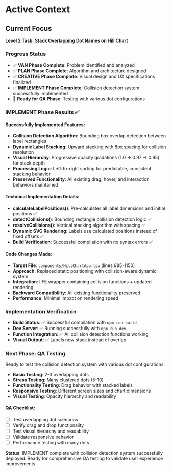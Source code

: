 # Active Context

## Current Focus
**Level 2 Task: Stack Overlapping Dot Names on Hill Chart**

### Progress Status
- ✅ **VAN Phase Complete**: Problem identified and analyzed
- ✅ **PLAN Phase Complete**: Algorithm and architecture designed
- ✅ **CREATIVE Phase Complete**: Visual design and UX specifications finalized
- ✅ **IMPLEMENT Phase Complete**: Collision detection system successfully implemented
- 🔄 **Ready for QA Phase**: Testing with various dot configurations

### IMPLEMENT Phase Results ✅

#### Successfully Implemented Features:
- **Collision Detection Algorithm**: Bounding box overlap detection between label rectangles
- **Dynamic Label Stacking**: Upward stacking with 8px spacing for collision resolution
- **Visual Hierarchy**: Progressive opacity gradations (1.0 → 0.97 → 0.95) for stack depth  
- **Processing Logic**: Left-to-right sorting for predictable, consistent stacking behavior
- **Preserved Functionality**: All existing drag, hover, and interaction behaviors maintained

#### Technical Implementation Details:
- **calculateLabelPositions()**: Pre-calculates all label dimensions and initial positions ✅
- **detectCollisions()**: Bounding rectangle collision detection logic ✅
- **resolveCollisions()**: Vertical stacking algorithm with spacing ✅
- **Dynamic SVG Rendering**: Labels use calculated positions instead of fixed offsets ✅
- **Build Verification**: Successful compilation with no syntax errors ✅

#### Code Changes Made:
- **Target File**: `components/HillChartApp.tsx` (lines 985-1150)
- **Approach**: Replaced static positioning with collision-aware dynamic system
- **Integration**: IIFE wrapper containing collision functions + updated rendering
- **Backward Compatibility**: All existing functionality preserved
- **Performance**: Minimal impact on rendering speed

### Implementation Verification
- **Build Status**: ✅ Successful compilation with `npm run build`
- **Dev Server**: ✅ Running successfully with `npm run dev`
- **Function Integration**: ✅ All collision detection functions working
- **Visual Output**: ✅ Labels now stack instead of overlap

### Next Phase: QA Testing
Ready to test the collision detection system with various dot configurations:
- **Basic Testing**: 2-3 overlapping dots
- **Stress Testing**: Many clustered dots (5-10)  
- **Functionality Testing**: Drag behavior with stacked labels
- **Responsive Testing**: Different screen sizes and chart dimensions
- **Visual Testing**: Opacity hierarchy and readability

#### QA Checklist:
- [ ] Test overlapping dot scenarios
- [ ] Verify drag and drop functionality  
- [ ] Test visual hierarchy and readability
- [ ] Validate responsive behavior
- [ ] Performance testing with many dots

**Status**: IMPLEMENT complete with collision detection system successfully deployed. Ready for comprehensive QA testing to validate user experience improvements.
